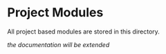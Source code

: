 # Project Modules

All project based modules are stored in this directory.

_the documentation will be extended_
